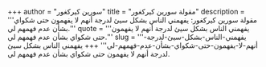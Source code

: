 +++
author = "سورين كيركغور"
title = "مقولة سورين كيركغور"
description = '''مقولة سورين كيركغور: يفهمني الناس بشكل سيئ لدرجة أنهم لا يفهمون حتى شكواي بشأن عدم فهمهم لي.'''
quote = '''يفهمني الناس بشكل سيئ لدرجة أنهم لا يفهمون حتى شكواي بشأن عدم فهمهم لي.'''
slug = '''يفهمني-الناس-بشكل-سيئ-لدرجة-أنهم-لا-يفهمون-حتى-شكواي-بشأن-عدم-فهمهم-لي'''
+++
يفهمني الناس بشكل سيئ لدرجة أنهم لا يفهمون حتى شكواي بشأن عدم فهمهم لي.
